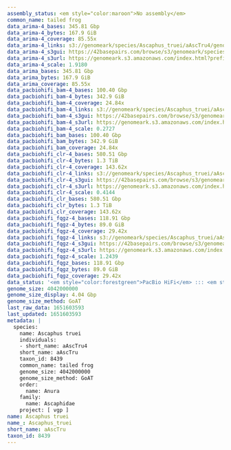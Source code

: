 ```yaml
---
assembly_status: <em style="color:maroon">No assembly</em>
common_name: tailed frog
data_arima-4_bases: 345.81 Gbp
data_arima-4_bytes: 167.9 GiB
data_arima-4_coverage: 85.55x
data_arima-4_links: s3://genomeark/species/Ascaphus_truei/aAscTru4/genomic_data/arima/<br>
data_arima-4_s3gui: https://42basepairs.com/browse/s3/genomeark/species/Ascaphus_truei/aAscTru4/genomic_data/arima/
data_arima-4_s3url: https://genomeark.s3.amazonaws.com/index.html?prefix=species/Ascaphus_truei/aAscTru4/genomic_data/arima/
data_arima-4_scale: 1.9180
data_arima_bases: 345.81 Gbp
data_arima_bytes: 167.9 GiB
data_arima_coverage: 85.55x
data_pacbiohifi_bam-4_bases: 100.40 Gbp
data_pacbiohifi_bam-4_bytes: 342.9 GiB
data_pacbiohifi_bam-4_coverage: 24.84x
data_pacbiohifi_bam-4_links: s3://genomeark/species/Ascaphus_truei/aAscTru4/genomic_data/pacbio_hifi/<br>
data_pacbiohifi_bam-4_s3gui: https://42basepairs.com/browse/s3/genomeark/species/Ascaphus_truei/aAscTru4/genomic_data/pacbio_hifi/
data_pacbiohifi_bam-4_s3url: https://genomeark.s3.amazonaws.com/index.html?prefix=species/Ascaphus_truei/aAscTru4/genomic_data/pacbio_hifi/
data_pacbiohifi_bam-4_scale: 0.2727
data_pacbiohifi_bam_bases: 100.40 Gbp
data_pacbiohifi_bam_bytes: 342.9 GiB
data_pacbiohifi_bam_coverage: 24.84x
data_pacbiohifi_clr-4_bases: 580.51 Gbp
data_pacbiohifi_clr-4_bytes: 1.3 TiB
data_pacbiohifi_clr-4_coverage: 143.62x
data_pacbiohifi_clr-4_links: s3://genomeark/species/Ascaphus_truei/aAscTru4/genomic_data/pacbio_hifi/<br>
data_pacbiohifi_clr-4_s3gui: https://42basepairs.com/browse/s3/genomeark/species/Ascaphus_truei/aAscTru4/genomic_data/pacbio_hifi/
data_pacbiohifi_clr-4_s3url: https://genomeark.s3.amazonaws.com/index.html?prefix=species/Ascaphus_truei/aAscTru4/genomic_data/pacbio_hifi/
data_pacbiohifi_clr-4_scale: 0.4144
data_pacbiohifi_clr_bases: 580.51 Gbp
data_pacbiohifi_clr_bytes: 1.3 TiB
data_pacbiohifi_clr_coverage: 143.62x
data_pacbiohifi_fqgz-4_bases: 118.91 Gbp
data_pacbiohifi_fqgz-4_bytes: 89.0 GiB
data_pacbiohifi_fqgz-4_coverage: 29.42x
data_pacbiohifi_fqgz-4_links: s3://genomeark/species/Ascaphus_truei/aAscTru4/genomic_data/pacbio_hifi/<br>
data_pacbiohifi_fqgz-4_s3gui: https://42basepairs.com/browse/s3/genomeark/species/Ascaphus_truei/aAscTru4/genomic_data/pacbio_hifi/
data_pacbiohifi_fqgz-4_s3url: https://genomeark.s3.amazonaws.com/index.html?prefix=species/Ascaphus_truei/aAscTru4/genomic_data/pacbio_hifi/
data_pacbiohifi_fqgz-4_scale: 1.2439
data_pacbiohifi_fqgz_bases: 118.91 Gbp
data_pacbiohifi_fqgz_bytes: 89.0 GiB
data_pacbiohifi_fqgz_coverage: 29.42x
data_status: '<em style="color:forestgreen">PacBio HiFi</em> ::: <em style="color:forestgreen">Arima</em>'
genome_size: 4042000000
genome_size_display: 4.04 Gbp
genome_size_method: GoAT
last_raw_data: 1651603593
last_updated: 1651603593
metadata: |
  species:
    name: Ascaphus truei
    individuals:
    - short_name: aAscTru4
    short_name: aAscTru
    taxon_id: 8439
    common_name: tailed frog
    genome_size: 4042000000
    genome_size_method: GoAT
    order:
      name: Anura
    family:
      name: Ascaphidae
    project: [ vgp ]
name: Ascaphus truei
name_: Ascaphus_truei
short_name: aAscTru
taxon_id: 8439
---
```


